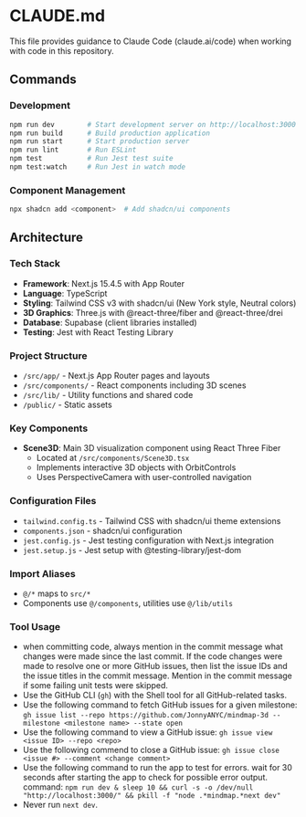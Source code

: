 # CLAUDE.md

This file provides guidance to Claude Code (claude.ai/code) when working with code in this repository.

## Commands

### Development
```bash
npm run dev        # Start development server on http://localhost:3000
npm run build      # Build production application
npm run start      # Start production server
npm run lint       # Run ESLint
npm test           # Run Jest test suite
npm test:watch     # Run Jest in watch mode
```

### Component Management
```bash
npx shadcn add <component>  # Add shadcn/ui components
```

## Architecture

### Tech Stack
- **Framework**: Next.js 15.4.5 with App Router
- **Language**: TypeScript
- **Styling**: Tailwind CSS v3 with shadcn/ui (New York style, Neutral colors)
- **3D Graphics**: Three.js with @react-three/fiber and @react-three/drei
- **Database**: Supabase (client libraries installed)
- **Testing**: Jest with React Testing Library

### Project Structure
- `/src/app/` - Next.js App Router pages and layouts
- `/src/components/` - React components including 3D scenes
- `/src/lib/` - Utility functions and shared code
- `/public/` - Static assets

### Key Components
- **Scene3D**: Main 3D visualization component using React Three Fiber
  - Located at `/src/components/Scene3D.tsx`
  - Implements interactive 3D objects with OrbitControls
  - Uses PerspectiveCamera with user-controlled navigation

### Configuration Files
- `tailwind.config.ts` - Tailwind CSS with shadcn/ui theme extensions
- `components.json` - shadcn/ui configuration
- `jest.config.js` - Jest testing configuration with Next.js integration
- `jest.setup.js` - Jest setup with @testing-library/jest-dom

### Import Aliases
- `@/*` maps to `src/*`
- Components use `@/components`, utilities use `@/lib/utils`


### Tool Usage
- when committing code, always mention in the commit message what changes were made since the last commit. If the code changes were made to resolve one or more GitHub issues, then list the issue IDs and the issue titles in the commit message. Mention in the commit message if some failing unit tests were skipped.
- Use the GitHub CLI (`gh`) with the Shell tool for all GitHub-related tasks.
- Use the following command to fetch GitHub issues for a given milestone: `gh issue list --repo https://github.com/JonnyANYC/mindmap-3d --milestone <milestone name> --state open`
- Use the following command to view a GitHub issue: `gh issue view <issue ID> --repo <repo>`
- Use the following commend to close a GitHub issue: `gh issue close <issue #> --comment <change comment>`
- Use the following command to run the app to test for errors. wait for 30 seconds after starting the app to check for possible error output. command: `npm run dev & sleep 10 && curl -s -o /dev/null "http://localhost:3000/" && pkill -f "node .*mindmap.*next dev"`
- Never run `next dev`.
